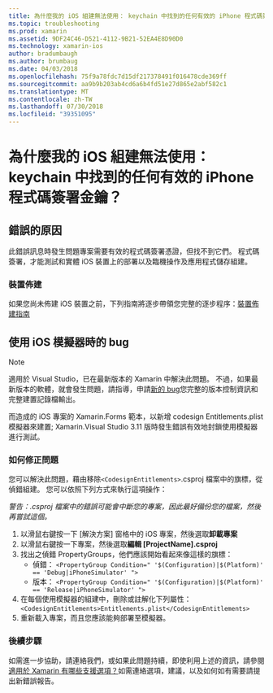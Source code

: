 ```yaml
---
title: 為什麼我的 iOS 組建無法使用： keychain 中找到的任何有效的 iPhone 程式碼簽署金鑰？
ms.topic: troubleshooting
ms.prod: xamarin
ms.assetid: 9DF24C46-D521-4112-9B21-52EA4E8D90D0
ms.technology: xamarin-ios
author: bradumbaugh
ms.author: brumbaug
ms.date: 04/03/2018
ms.openlocfilehash: 75f9a78fdc7d15df217378491f016478cde369ff
ms.sourcegitcommit: aa9b9b203ab4cd6a6b4fd51e27d865e2abf582c1
ms.translationtype: MT
ms.contentlocale: zh-TW
ms.lasthandoff: 07/30/2018
ms.locfileid: "39351095"
---
```

# <a name="why-does-my-ios-build-fail-with-no-valid-iphone-code-signing-keys-found-in-keychain"></a>為什麼我的 iOS 組建無法使用： keychain 中找到的任何有效的 iPhone 程式碼簽署金鑰？

## <a name="cause-of-the-error"></a>錯誤的原因
此錯誤訊息時發生問題專案需要有效的程式碼簽署憑證，但找不到它們。 程式碼簽署，才能測試和實體 iOS 裝置上的部署以及臨機操作及應用程式儲存組建。 


### <a name="provisioning-devices"></a>裝置佈建
如果您尚未佈建 iOS 裝置之前，下列指南將逐步帶領您完整的逐步程序：[裝置佈建指南](~/ios/get-started/installation/device-provisioning/index.md)


## <a name="bug-when-using-ios-simulator"></a>使用 iOS 模擬器時的 bug

> [!NOTE]
> 適用於 Visual Studio，已在最新版本的 Xamarin 中解決此問題。 不過，如果最新版本的軟體，就會發生問題，請指導，申請[新的 bug](~/cross-platform/troubleshooting/questions/howto-file-bug.md)您完整的版本控制資訊和完整建置記錄檔輸出。


而造成的 iOS 專案的 Xamarin.Forms 範本，以新增 codesign Entitlements.plist 模擬器來建置; Xamarin.Visual Studio 3.11 版時發生錯誤有效地封鎖使用模擬器進行測試。

### <a name="how-to-fix"></a>如何修正問題
您可以解決此問題，藉由移除`<CodesignEntitlements>`.csproj 檔案中的旗標，從 偵錯組建。 您可以依照下列方式來執行這項操作：

*警告：.csproj 檔案中的錯誤可能會中斷您的專案，因此最好備份您的檔案，然後再嘗試這個。*

1. 以滑鼠右鍵按一下 [解決方案] 窗格中的 iOS 專案，然後選取**卸載專案**
2. 以滑鼠右鍵按一下專案，然後選取**編輯 [ProjectName].csproj**
3. 找出之偵錯 PropertyGroups，他們應該開始看起來像這樣的旗標：
   - 偵錯： `<PropertyGroup Condition=" '$(Configuration)|$(Platform)' == 'Debug|iPhoneSimulator' ">`
   - 版本： `<PropertyGroup Condition=" '$(Configuration)|$(Platform)' == 'Release|iPhoneSimulator' ">`
4. 在每個使用模擬器的組建中，刪除或註解化下列屬性： `<CodesignEntitlements>Entitlements.plist</CodesignEntitlements>`
5. 重新載入專案，而且您應該能夠部署至模擬器。

### <a name="next-steps"></a>後續步驟
如需進一步協助，請連絡我們，或如果此問題持續，即使利用上述的資訊，請參閱[適用於 Xamarin 有哪些支援選項？](~/cross-platform/troubleshooting/support-options.md)如需連絡選項，建議，以及如何如有需要請提出新錯誤報告。 
